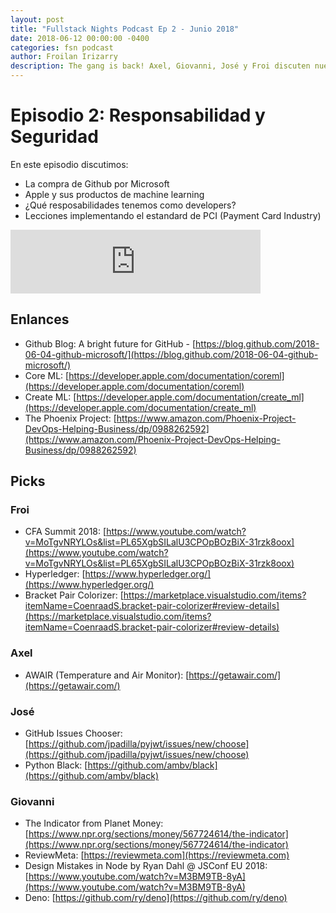 ```yaml
---
layout: post
title: "Fullstack Nights Podcast Ep 2 - Junio 2018"
date: 2018-06-12 00:00:00 -0400
categories: fsn podcast
author: Froilan Irizarry
description: The gang is back! Axel, Giovanni, José y Froi discuten nuestras reponsabilidades como developers, que es PCI y lo que nos parece la compra de Github por Microsoft. Grabado el 10 de junio de 2018
---
```


# Episodio 2: Responsabilidad y Seguridad

En este episodio discutimos:

* La compra de Github por Microsoft
* Apple y sus productos de machine learning
* ¿Qué resposabilidades tenemos como developers?
* Lecciones implementando el estandard de PCI (Payment Card Industry)

<div class="embed-container">
  <iframe src="https://anchor.fm/fullstack-nights-podcast/embed/episodes/Episodio-2---Responsabilidad-y-Seguridad-e1kei4" height="102px" width="400px" frameborder="0" scrolling="no"></iframe>
</div>

## Enlances

* Github Blog: A bright future for GitHub - [https://blog.github.com/2018-06-04-github-microsoft/](https://blog.github.com/2018-06-04-github-microsoft/)
* Core ML: [https://developer.apple.com/documentation/coreml](https://developer.apple.com/documentation/coreml)
* Create ML: [https://developer.apple.com/documentation/create_ml](https://developer.apple.com/documentation/create_ml)
* The Phoenix Project: [https://www.amazon.com/Phoenix-Project-DevOps-Helping-Business/dp/0988262592](https://www.amazon.com/Phoenix-Project-DevOps-Helping-Business/dp/0988262592)

## Picks

### Froi

* CFA Summit 2018: [https://www.youtube.com/watch?v=MoTgvNRYLOs&list=PL65XgbSILalU3CPOpBOzBiX-31rzk8oox](https://www.youtube.com/watch?v=MoTgvNRYLOs&list=PL65XgbSILalU3CPOpBOzBiX-31rzk8oox)
* Hyperledger: [https://www.hyperledger.org/](https://www.hyperledger.org/)
* Bracket Pair Colorizer: [https://marketplace.visualstudio.com/items?itemName=CoenraadS.bracket-pair-colorizer#review-details](https://marketplace.visualstudio.com/items?itemName=CoenraadS.bracket-pair-colorizer#review-details)

### Axel

* AWAIR (Temperature and Air Monitor): [https://getawair.com/](https://getawair.com/)

### José

* GitHub Issues Chooser: [https://github.com/jpadilla/pyjwt/issues/new/choose](https://github.com/jpadilla/pyjwt/issues/new/choose)
* Python Black: [https://github.com/ambv/black](https://github.com/ambv/black)

### Giovanni

* The Indicator from Planet Money: [https://www.npr.org/sections/money/567724614/the-indicator](https://www.npr.org/sections/money/567724614/the-indicator)
* ReviewMeta: [https://reviewmeta.com](https://reviewmeta.com)
* Design Mistakes in Node by Ryan Dahl @ JSConf EU 2018: [https://www.youtube.com/watch?v=M3BM9TB-8yA](https://www.youtube.com/watch?v=M3BM9TB-8yA)
* Deno: [https://github.com/ry/deno](https://github.com/ry/deno)

